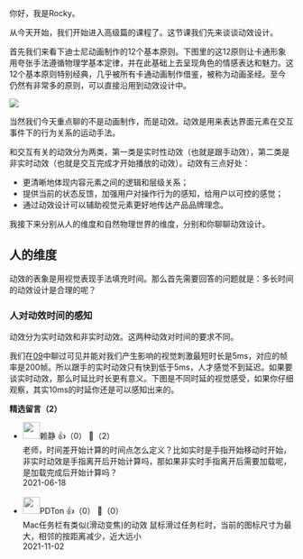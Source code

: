 你好，我是Rocky。

从今天开始，我们开始进入高级篇的课程了。这节课我们先来谈谈动效设计。

首先我们来看下迪士尼动画制作的12个基本原则。下图里的这12原则让卡通形象用夸张手法遵循物理学基本定律，并在此基础上去呈现角色的情感表达和魅力。这12个基本原则特别经典，几乎被所有卡通动画制作借鉴，被称为动画圣经。至今仍然有非常多的原则，可以直接沿用到动效设计中。

![](https://static001.geekbang.org/resource/image/cb/4e/cbc0dc657b84f23fba7c910ae3d89a4e.gif?wh=900%2A792)

当然我们今天重点聊的不是动画制作，而是动效。动效是用来表达界面元素在交互事件下的行为关系的运动手法。

和交互有关的动效分为两类，第一类是实时性动效（也就是跟手动效），第二类是非实时动效（也就是交互完成才开始播放的动效）。动效有三点好处：

- 更清晰地体现内容元素之间的逻辑和层级关系；
- 提供当前的状态反馈，加强用户对操作行为的感知，给用户以可控的感觉；
- 通过动效设计可以辅助视觉元素更好地传达产品品牌理念。

我接下来分别从人的维度和自然物理世界的维度，分别和你聊聊动效设计。

## 人的维度

动效的表象是用视觉表现手法填充时间。那么首先需要回答的问题就是：多长时间的动效设计是合理的呢？

### 人对动效时间的感知

动效分为实时动效和非实时动效。这两种动效对时间的要求不同。

我们在[09](https://time.geekbang.org/column/article/350185)中聊过可见并能对我们产生影响的视觉刺激最短时长是5ms，对应的帧率是200帧。所以跟手的实时动效只有快到低于5ms，人才感觉不到延迟。如果要谈实时动效，那么时延比时长更有意义。下图是不同时延的视觉感受，如果你仔细观察，其实10ms的时延你还是可以感知出来的。
<div><strong>精选留言（2）</strong></div><ul>
<li><img src="https://static001.geekbang.org/account/avatar/00/28/9c/ab/484c4bba.jpg" width="30px"><span>赖静</span> 👍（0） 💬（2）<div>老师，时间差开始计算的时间点怎么定义？比如实时是手指开始移动时开始，非实时动效是手指离开后开始计算吗，那如果非实时手指离开后需要加载呢，是加载完成后开始计算吗？</div>2021-06-18</li><br/><li><img src="https://static001.geekbang.org/account/avatar/00/2a/99/7e/0f952973.jpg" width="30px"><span>PDTon</span> 👍（0） 💬（0）<div>Mac任务栏有类似(滑动变焦)的动效
鼠标滑过任务栏时，当前的图标尺寸为最大，相邻的按距离减少，近大远小</div>2021-11-02</li><br/>
</ul>